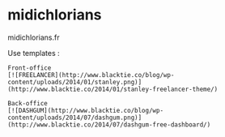 midichlorians
===========

midichlorians.fr


Use templates :

    Front-office 
    [![FREELANCER](http://www.blacktie.co/blog/wp-content/uploads/2014/01/stanley.png)](http://www.blacktie.co/2014/01/stanley-freelancer-theme/)

    Back-office 
    [![DASHGUM](http://www.blacktie.co/blog/wp-content/uploads/2014/07/dashgum.png)](http://www.blacktie.co/2014/07/dashgum-free-dashboard/)
